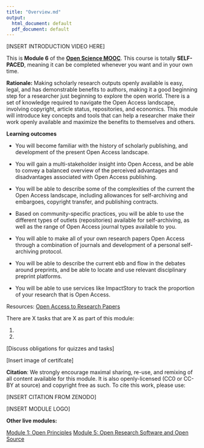 ```yaml
---
title: "Overview.md"
output:
  html_document: default
  pdf_document: default
---
```


[INSERT INTRODUCTION VIDEO HERE]

This is **Module 6** of the [**Open Science MOOC**](https://eliademy.com/opensciencemooc). This course is totally **SELF-PACED**, meaning it can be completed whenever you want and in your own time.

**Rationale:** Making scholarly research outputs openly available is easy, legal, and has demonstrable benefits to authors, making it a good beginning step for a researcher just beginning to explore the open world. There is a set of knowledge required to navigate the Open Access landscape, involving copyright, article status, repositories, and economics. This module will introduce key concepts and tools that can help a researcher make their work openly available and maximize the benefits to themselves and others.

**Learning outcomes**


* You will become familiar with the history of scholarly publishing, and development of the present Open Access landscape.

* You will gain a multi-stakeholder insight into Open Access, and be able to convey a balanced overview of the perceived advantages and disadvantages associated with Open Access publishing.

* You will be able to describe some of the complexities of the current the Open Access landscape, including allowances for self-archiving and embargoes, copyright transfer, and publishing contracts.

* Based on community-specific practices, you will be able to use the different types of outlets (repositories) available for self-archiving, as well as the range of Open Access journal types available to you.

* You will able to make all of your own research papers Open Access through a combination of journals and development of a personal self-archiving protocol.

* You will be able to describe the current ebb and flow in the debates around preprints, and be able to locate and use relevant disciplinary preprint platforms.
    
* You will be able to use services like ImpactStory to track the proportion of your research that is Open Access.

Resources: [Open Access to Research Papers](https://opensciencemooc.eu/resources/#six)

There are X tasks that are X as part of this module:

1. 
2. 

[Discuss obligations for quizzes and tasks]

[Insert image of certifcate]

**Citation**: We strongly encourage maximal sharing, re-use, and remixing of all content available for this module. It is also openly-licensed (CC0 or CC-BY at source) and copyright free as such. To cite this work, please use:

[INSERT CITATION FROM ZENODO]

[INSERT MODULE LOGO]

**Other live modules:**

[Module 1: Open Principles](https://eliademy.com/catalog/oer/module-1-open-principles.html)
[Module 5: Open Research Software and Open Source](https://eliademy.com/catalog/oer/module-5-open-research-software-and-open-source.html)